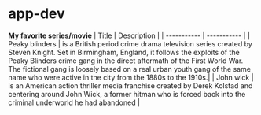 # app-dev
**My favorite series/movie**
	| Title | Description |
| ----------- | ----------- |
| Peaky blinders | is a British period crime drama television series created by Steven Knight. Set in Birmingham, England, it follows the exploits of the Peaky Blinders crime gang in the direct aftermath of the First World War. The fictional gang is loosely based on a real urban youth gang of the same name who were active in the city from the 1880s to the 1910s.|
| John wick | is an American action thriller media franchise created by Derek Kolstad and centering around John Wick, a former hitman who is forced back into the criminal underworld he had abandoned |
